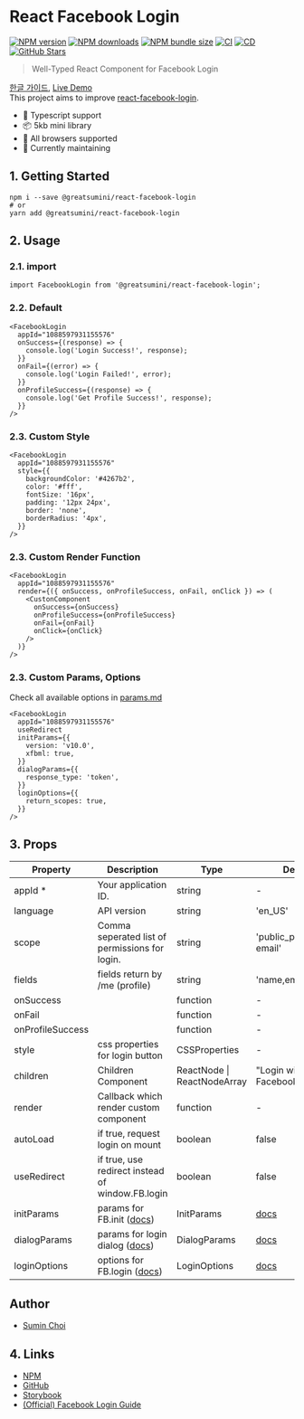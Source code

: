 # React Facebook Login

[![NPM version](https://img.shields.io/npm/v/@greatsumini/react-facebook-login)](https://www.npmjs.com/package/@greatsumini/react-facebook-login)
[![NPM downloads](https://img.shields.io/npm/dt/@greatsumini/react-facebook-login)](https://www.npmjs.com/package/@greatsumini/react-facebook-login)
[![NPM bundle size](https://img.shields.io/bundlephobia/min/@greatsumini/react-facebook-login)](https://www.npmjs.com/package/@greatsumini/react-facebook-login)
[![CI](https://img.shields.io/github/workflow/status/greatSumini/react-facebook-login/CI?label=CI)](https://github.com/greatSumini/react-facebook-login/actions/workflows/ci.yml)
[![CD](https://img.shields.io/github/workflow/status/greatSumini/react-facebook-login/CD?label=CD)](https://github.com/greatSumini/react-facebook-login/actions/workflows/cd.yml)
[![GitHub Stars](https://img.shields.io/github/stars/greatSumini/react-facebook-login?style=social)](https://github.com/greatSumini/react-facebook-login)

> Well-Typed React Component for Facebook Login

[한글 가이드](https://sumini.dev/guide/016-react-facebook-login/), [Live Demo](https://sumini.dev/react-facebook-login)<br>
This project aims to improve [react-facebook-login](https://github.com/keppelen/react-facebook-login).

- 💙 Typescript support
- 📦 5kb mini library
- 👫 All browsers supported
- 🏃 Currently maintaining

## 1. Getting Started

```shell
npm i --save @greatsumini/react-facebook-login
# or
yarn add @greatsumini/react-facebook-login
```

## 2. Usage

### 2.1. import

```tsx
import FacebookLogin from '@greatsumini/react-facebook-login';
```

### 2.2. Default

```tsx
<FacebookLogin
  appId="1088597931155576"
  onSuccess={(response) => {
    console.log('Login Success!', response);
  }}
  onFail={(error) => {
    console.log('Login Failed!', error);
  }}
  onProfileSuccess={(response) => {
    console.log('Get Profile Success!', response);
  }}
/>
```

### 2.3. Custom Style

```tsx
<FacebookLogin
  appId="1088597931155576"
  style={{
    backgroundColor: '#4267b2',
    color: '#fff',
    fontSize: '16px',
    padding: '12px 24px',
    border: 'none',
    borderRadius: '4px',
  }}
/>
```

### 2.3. Custom Render Function

```tsx
<FacebookLogin
  appId="1088597931155576"
  render={({ onSuccess, onProfileSuccess, onFail, onClick }) => (
    <CustonComponent
      onSuccess={onSuccess}
      onProfileSuccess={onProfileSuccess}
      onFail={onFail}
      onClick={onClick}
    />
  )}
/>
```

### 2.3. Custom Params, Options

Check all available options in [params.md](https://github.com/greatSumini/react-facebook-login/blob/master/docs/params.md)

```tsx
<FacebookLogin
  appId="1088597931155576"
  useRedirect
  initParams={{
    version: 'v10.0',
    xfbml: true,
  }}
  dialogParams={{
    response_type: 'token',
  }}
  loginOptions={{
    return_scopes: true,
  }}
/>
```

## 3. Props

| Property         | Description                                                                                                                     | Type                        | Default                                                                                             |
| ---------------- | ------------------------------------------------------------------------------------------------------------------------------- | --------------------------- | --------------------------------------------------------------------------------------------------- |
| appId \*         | Your application ID.                                                                                                            | string                      | -                                                                                                   |
| language         | API version                                                                                                                     | string                      | 'en_US'                                                                                             |
| scope            | Comma seperated list of permissions for login.                                                                                  | string                      | 'public_profile, email'                                                                             |
| fields           | fields return by /me (profile)                                                                                                  | string                      | 'name,email,picture'                                                                                |
| onSuccess        |                                                                                                                                 | function                    | -                                                                                                   |
| onFail           |                                                                                                                                 | function                    | -                                                                                                   |
| onProfileSuccess |                                                                                                                                 | function                    | -                                                                                                   |
| style            | css properties for login button                                                                                                 | CSSProperties               | -                                                                                                   |
| children         | Children Component                                                                                                              | ReactNode \| ReactNodeArray | "Login with Facebook"                                                                               |
| render           | Callback which render custom component                                                                                          | function                    | -                                                                                                   |
| autoLoad         | if true, request login on mount                                                                                                 | boolean                     | false                                                                                               |
| useRedirect      | if true, use redirect instead of window.FB.login                                                                                | boolean                     | false                                                                                               |
| initParams       | params for FB.init ([docs](https://github.com/greatSumini/react-facebook-login/blob/master/docs/params.md#1-initparams))        | InitParams                  | [docs](https://github.com/greatSumini/react-facebook-login/blob/master/docs/params.md#1-initparams) |
| dialogParams     | params for login dialog ([docs](https://github.com/greatSumini/react-facebook-login/blob/master/docs/params.md#2-dialogparams)) | DialogParams                | [docs](https://github.com/greatSumini/react-facebook-login/blob/master/docs/params.md#1-initparams) |
| loginOptions     | options for FB.login ([docs](https://github.com/greatSumini/react-facebook-login/blob/master/docs/params.md#3-loginoptions))    | LoginOptions                | [docs](https://github.com/greatSumini/react-facebook-login/blob/master/docs/params.md#1-initparams) |

## Author

- [Sumin Choi](https://sumini.dev)

## 4. Links

- [NPM](https://www.npmjs.com/package/@greatsumini/react-facebook-login)
- [GitHub](https://github.com/greatSumini/react-facebook-login)
- [Storybook](https://sumini.dev/react-facebook-login)
- [(Official) Facebook Login Guide](https://developers.facebook.com/docs/facebook-login/web)
